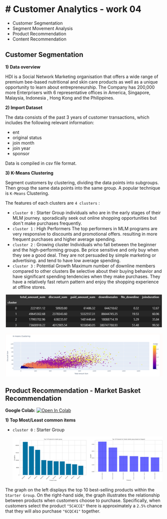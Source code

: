 # # Customer Analytics - work 04
 - Customer Segmentation
 - Segment Movement Analysis
 - Product Recommendation
 - Content Recommendation


## Customer Segmentation

**1) Data overview**

HDI is a Social Network Marketing organisation that offers a wide range of premium bee-based nutritional and skin care products as well as a unique opportunity to learn about entrepreneurship. The Company has 200,000 more Enterprisers with 6 representative offices in America, Singapore, Malaysia, Indonesia , Hong Kong and the Philippines.

**2) Import Dataset**

The data consists of the past 3 years of customer transactions, which includes the following relevant information:
- ent
- original status
- join month
- join year
- sponsor
  
Data is compiled in csv file format.

**3) K-Means Clustering**

Segment customers by clustering, dividing the data points into subgroups. Then group the same data points into the same group. A popular technique is `K-Means` Clustering.

The features of each clusters are `4 clusters` :

 - `cluster 0` : Starter Group individuals who are in the early stages of their MLM journey. sporadically seek out online shopping opportunities but don't make purchases frequently.
 - `cluster 1` : High Performers The top performers in MLM programs are very responsive to discounts and promotional offers. resulting in more frequent purchases and higher average spending.
 - `cluster 2` : Growing cluster Individuals who fall between the beginner and the high-performing groups. Be price sensitive and only buy when they see a good deal. They are not persuaded by simple marketing or advertising. and tend to have low average spending.
 - `cluster 3` : Potential Growth Maximum number of downline members compared to other clusters Be selective about their buying behavior and have significant spending tendencies when they make purchases. They have a relatively fast return pattern and enjoy the shopping experience at offline stores.

![Alt text](https://github.com/KK-PU/K19-MADT8101-CustomerAnalytics/blob/main/V4_Segment%26Product%26Content/img/cluster2.jpg)

![Alt text](https://github.com/KK-PU/K19-MADT8101-CustomerAnalytics/blob/main/V4_Segment%26Product%26Content/img/cluster.jpg)


## Product Recommendation - Market Basket Recommendation

**Google Colab:** [![Open In Colab](https://colab.research.google.com/assets/colab-badge.svg)](https://colab.research.google.com/drive/1BpDBPxs2togvmgEqFrBTVnskpu77FgfS)

**1) Top Most/Least common items**

  - `cluster 0` : Starter Group

    ![Alt text](https://github.com/KK-PU/K19-MADT8101-CustomerAnalytics/blob/main/V4_Segment%26Product%26Content/img/STARTER-1.jpg)

The graph on the left displays the top 10 best-selling products within the `Starter Group`. On the right-hand side, the graph illustrates the relationship between products when customers choose to purchase. Specifically, when customers select the product `"5C4CCE"` there is approximately a ` 2.5% ` chance that they will also purchase `"6CQC41"` together.







